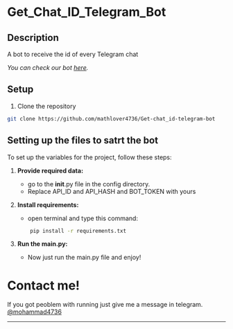 # Get_Chat_ID_Telegram_Bot

## Description

A bot to receive the id of every Telegram chat

_You can check our bot [here](https://t.me/chatid_botbot)._


## Setup

1. Clone the repository

```bash
git clone https://github.com/mathlover4736/Get-chat_id-telegram-bot
```

## Setting up the files to satrt the bot 

To set up the variables for the project, follow these steps:

1. **Provide required data:**
    - go to the __init__.py file in the config directory. 
    - Replace API_ID and API_HASH and BOT_TOKEN with yours

2. **Install requirements:**
    - open terminal and type this command: 
    ```bash 
        pip install -r requirements.txt 
    ```

3. **Run the main.py:**
    - Now just run the main.py file and enjoy! 


# Contact me!

If you got peoblem with running just give me a message in telegram. 
 [@mohammad4736](https://t.me/mohammad4736)


 ----